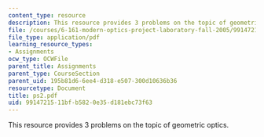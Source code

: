 ```yaml
---
content_type: resource
description: This resource provides 3 problems on the topic of geometric optics.
file: /courses/6-161-modern-optics-project-laboratory-fall-2005/9914721511bfb5820e35d181ebc73f63_ps2.pdf
file_type: application/pdf
learning_resource_types:
- Assignments
ocw_type: OCWFile
parent_title: Assignments
parent_type: CourseSection
parent_uid: 195b81d6-6ee4-d318-e507-300d10636b36
resourcetype: Document
title: ps2.pdf
uid: 99147215-11bf-b582-0e35-d181ebc73f63
---
```

This resource provides 3 problems on the topic of geometric optics.

